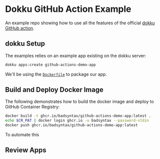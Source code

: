 # Dokku GitHub Action Example

An example repo showing how to use all the features of the official [dokku GitHub action](https://github.com/dokku/github-action).

## dokku Setup

The examples relies on an example app existing on the dokku server:

```bash
dokku apps:create github-actions-demo-app
```

We'll be using the [`Dockerfile`](./Dockerfile) to package our app.

## Build and Deploy Docker Image

The following demonstrates how to build the docker image and deploy to GitHub Container Registry:

```bash
docker build -t ghcr.io/badsyntax/github-actions-demo-app:latest .
echo $CR_PAT | docker login ghcr.io -u badsyntax --password-stdin
docker push ghcr.io/badsyntax/github-actions-demo-app:latest
```

To automate this

## Review Apps


